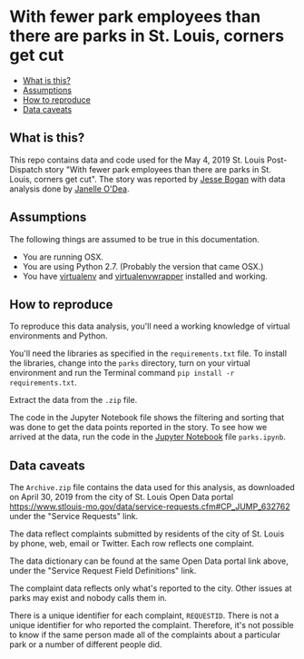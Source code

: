 With fewer park employees than there are parks in St. Louis, corners get cut
========================

* [What is this?](#what-is-this)
* [Assumptions](#assumptions)
* [How to reproduce](#how-to-reproduce)
* [Data caveats](#data-caveats)

What is this?
-------------

This repo contains data and code used for the May 4, 2019 St. Louis Post-Dispatch story "With fewer park employees than there are parks in St. Louis, corners get cut". The story was reported by [Jesse Bogan](https://twitter.com/JesseBogan) with data analysis done by [Janelle O'Dea](https://twitter.com/jayohday). 

Assumptions
-----------

The following things are assumed to be true in this documentation.

* You are running OSX.
* You are using Python 2.7. (Probably the version that came OSX.)
* You have [virtualenv](https://pypi.python.org/pypi/virtualenv) and [virtualenvwrapper](https://pypi.python.org/pypi/virtualenvwrapper) installed and working.

How to reproduce
-------------
To reproduce this data analysis, you'll need a working knowledge of virtual environments and Python. 

You'll need the libraries as specified in the `requirements.txt` file. To install the libraries, change into the `parks` directory, turn on your virtual environment and run the Terminal command `pip install -r requirements.txt`. 

Extract the data from the `.zip` file.

The code in the Jupyter Notebook file shows the filtering and sorting that was done to get the data points reported in the story. To see how we arrived at the data, run the code in the [Jupyter Notebook](https://jupyter.org/) file `parks.ipynb`. 

Data caveats
-------------
The `Archive.zip` file contains the data used for this analysis, as downloaded on April 30, 2019 from the city of St. Louis Open Data portal https://www.stlouis-mo.gov/data/service-requests.cfm#CP_JUMP_632762 under the "Service Requests" link. 

The data reflect complaints submitted by residents of the city of St. Louis by phone, web, email or Twitter. Each row reflects one complaint. 

The data dictionary can be found at the same Open Data portal link above, under the "Service Request Field Definitions" link.

The complaint data reflects only what's reported to the city. Other issues at parks may exist and nobody calls them in. 

There is a unique identifier for each complaint, `REQUESTID`. There is not a unique identifier for who reported the complaint. Therefore, it's not possible to know if the same person made all of the complaints about a particular park or a number of different people did. 
